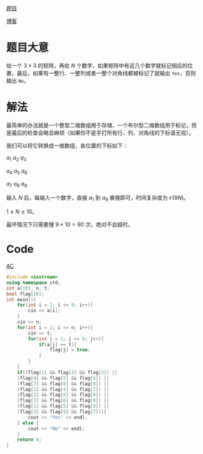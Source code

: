 [题目](https://www.luogu.com.cn/problem/AT5227)

[博客](https://www.luogu.com.cn/blog/achjuncool/solution-at5227)

# 题目大意

给一个 $3\times3$ 的矩阵，再给 $N$ 个数字，如果矩阵中有这几个数字就标记相应的位置，最后，如果有一整行、一整列或者一整个对角线都被标记了就输出 ```Yes```，否则输出 ```No```。

# 解法

最简单的办法就是一个整型二维数组用于存储，一个布尔型二维数组用于标记，但是最后的检查会略显麻烦（如果你不是手打所有行、列、对角线的下标请无视）。

我们可以将它转换成一维数组，各位置的下标如下：

$a_1$    $a_2$    $a_3$

$a_4$    $a_5$    $a_6$

$a_7$    $a_8$    $a_9$

输入 $N$ 后，每输入一个数字，直接 $a_1$ 到 $a_9$ 暴搜即可，时间复杂度为 $\mathcal{O}(9N)$。

$1\le N\le10$。

最坏情况下只需要搜 $9\times10=90$ 次，绝对不会超时。

# Code

[AC](https://www.luogu.com.cn/record/80781427)

```cpp
#include <iostream>
using namespace std;
int a[10], n, t;
bool flag[10];
int main(){
	for(int i = 1; i <= 9; i++){
		cin >> a[i];
	}
	cin >> n;
	for(int i = 1; i <= n; i++){
		cin >> t;
		for(int j = 1; j <= 9; j++){
			if(a[j] == t){
				flag[j] = true;
			}
		}
	}
	if((flag[1] && flag[2] && flag[3]) || 
    (flag[4] && flag[5] && flag[6]) || 
    (flag[7] && flag[8] && flag[9]) || 
    (flag[1] && flag[4] && flag[7]) || 
    (flag[2] && flag[5] && flag[8]) || 
    (flag[3] && flag[6] && flag[9]) || 
    (flag[1] && flag[5] && flag[9]) || 
    (flag[3] && flag[5] && flag[7])){
		cout << "Yes" << endl;
	} else {
		cout << "No" << endl;
	}
    return 0;
}
```

